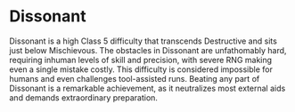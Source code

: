 # Dissonant

Dissonant is a high Class 5 difficulty that transcends Destructive and sits just below Mischievous. The obstacles in Dissonant are unfathomably hard, requiring inhuman levels of skill and precision, with severe RNG making even a single mistake costly. This difficulty is considered impossible for humans and even challenges tool-assisted runs. Beating any part of Dissonant is a remarkable achievement, as it neutralizes most external aids and demands extraordinary preparation.
